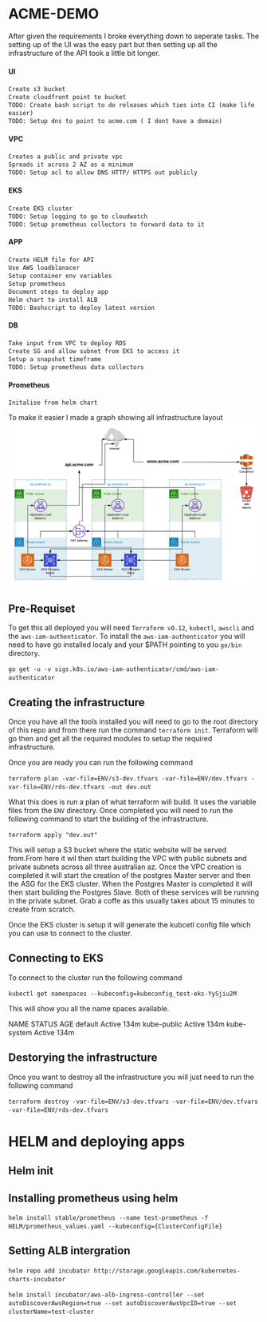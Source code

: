 # ACME-DEMO

After given the requirements I broke everything down to seperate tasks. The setting up of the UI was the easy part but then setting up all the infrastructure of the API took a little bit longer.

#### UI
	Create s3 bucket
	Create cloudfront point to bucket 
	TODO: Create bash script to do releases which ties into CI (make life easier)
	TODO: Setup dns to point to acme.com ( I dont have a domain)

#### VPC
	Creates a public and private vpc
	Spreads it across 2 AZ as a minimum
	TODO: Setup acl to allow DNS HTTP/ HTTPS out publicly

#### EKS
	Create EKS cluster 
	TODO: Setup logging to go to cloudwatch 
	TODO: Setup prometheus collectors to forward data to it 

#### APP
	Create HELM file for API
	Use AWS loadblanacer
	Setup container env variables
	Setup prometheus 
	Document steps to deploy app 
	Helm chart to install ALB 
	TODO: Bashscript to deploy latest version

#### DB
	Take input from VPC to deploy RDS 
	Create SG and allow subnet from EKS to access it 
	Setup a snapshot timeframe
	TODO: Setup prometheus data collectors

#### Prometheus
	Initalise from helm chart

To make it easier I made a graph showing all infrastructure layout
![alt text](Images/AWS.png "AWS Dev enviroment")


## Pre-Requiset 
To get this all deployed you will need `Terraform v0.12`, `kubectl`, `awscli` and the `aws-iam-authenticator`. To install the `aws-iam-authenticator` you will need to have go installed localy and your $PATH pointing to you `go/bin` directory.

`go get -u -v sigs.k8s.io/aws-iam-authenticator/cmd/aws-iam-authenticator`

## Creating the infrastructure 

Once you have all the tools installed you will need to go to the root directory of this repo and from there run the command `terraform init`. Terraform will go then and get all the required modules to setup the required infrastructure.

Once you are ready you can run the following command 

`terraform plan -var-file=ENV/s3-dev.tfvars -var-file=ENV/dev.tfvars -var-file=ENV/rds-dev.tfvars -out dev.out`

What this does is run a plan of what terraform will build. It uses the variable files from the `ENV` directory. Once completed you will need to run the following command to start the building of the infrastructure.

`terraform apply "dev.out"`

This will setup a S3 bucket where the static website will be served from.From here it wil then start building the VPC with public subnets and private subnets across all three australian az. 
Once the VPC creation is completed it will start the creation of the postgres Master server and then the ASG for the EKS cluster. When the Postgres Master is completed it will then start building the Postgres Slave. Both of these services will be running  in the private subnet. Grab a coffe as this usually takes about 15 minutes to create from scratch.

Once the EKS cluster is setup it will generate the kubcetl config file which you can use to connect to the cluster.

## Connecting to EKS

To connect to the cluster run the following command 

`kubectl get namespaces --kubeconfig=kubeconfig_test-eks-YySjiu2M`

This will show you all the name spaces available.

NAME          STATUS   AGE
default       Active   134m
kube-public   Active   134m
kube-system   Active   134m


## Destorying the infrastructure 

Once you want to destroy all the infrastructure you will just need to run the following command

`terraform destroy -var-file=ENV/s3-dev.tfvars -var-file=ENV/dev.tfvars -var-file=ENV/rds-dev.tfvars`

# HELM and deploying apps 

## Helm init 

## Installing prometheus using helm
`helm install stable/prometheus --name test-prometheus -f HELM/prometheus_values.yaml --kubeconfig={ClusterConfigFile}`

## Setting ALB intergration

`helm repo add incubator http://storage.googleapis.com/kubernetes-charts-incubator`

`helm install incubator/aws-alb-ingress-controller --set autoDiscoverAwsRegion=true --set autoDiscoverAwsVpcID=true --set clusterName=test-cluster`

